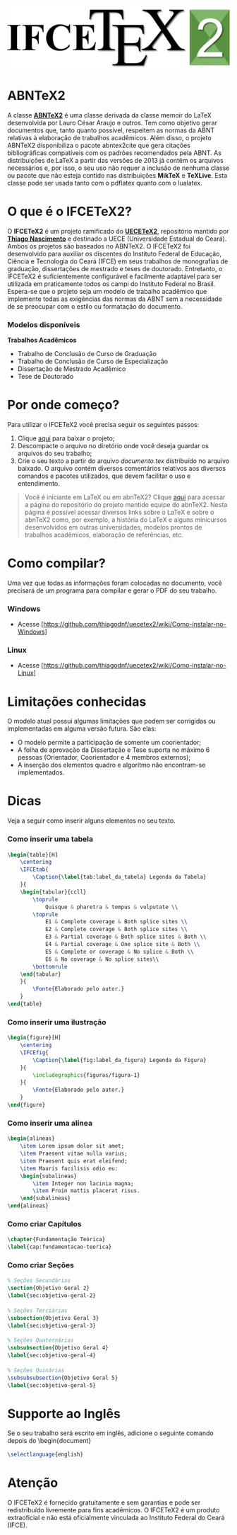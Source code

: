 ![alt tag](https://raw.githubusercontent.com/leonardofn/ifcetex2/ifcetex2/figuras/ifcetex2-logo.png)

# ABNTeX2

A classe [**ABNTeX2**](https://github.com/abntex/abntex2) é uma classe derivada da classe memoir do LaTeX desenvolvida por Lauro César Araujo e outros. Tem como objetivo gerar documentos que, tanto quanto possível, respeitem as normas da ABNT relativas à elaboração de trabalhos acadêmicos. Além disso, o projeto ABNTeX2 disponibiliza o pacote abntex2cite que gera citações bibliográficas compatíveis com os padrões recomendados pela ABNT. As distribuições de LaTeX a partir das versões de 2013 já contêm os arquivos necessários e, por isso, o seu uso não requer a inclusão de nenhuma classe ou pacote que não esteja contido nas distribuições **MikTeX** e **TeXLive**. Esta classe pode ser usada tanto com o pdflatex quanto com o lualatex.

# O que é o IFCETeX2?

O **IFCETeX2** é um projeto ramificado do [**UECETeX2**](https://github.com/thiagodnf/uecetex2), repositório mantido por [**Thiago Nascimento**](https://github.com/thiagodnf) e destinado a UECE (Universidade Estadual do Ceará). Ambos os projetos são baseados no ABNTeX2. O IFCETeX2 foi desenvolvido para auxiliar os discentes do Instituto Federal de Educação, Ciência e Tecnologia do Ceará (IFCE) em seus trabalhos de monografias de graduação, dissertações de mestrado e teses de doutorado. Entretanto, o IFCETeX2 é suficientemente configurável e facilmente adaptável para ser utilizada em praticamente todos os campi do Instituto Federal no Brasil. Espera-se que o projeto seja um modelo de trabalho acadêmico que implemente todas as exigências das normas da ABNT sem a necessidade de se preocupar com o estilo ou formatação do documento.

### Modelos disponíveis

**Trabalhos Acadêmicos**

 - Trabalho de Conclusão de Curso de Graduação
 - Trabalho de Conclusão de Curso de Especialização
 - Dissertação de Mestrado Acadêmico
 - Tese de Doutorado

# Por onde começo?

Para utilizar o IFCETeX2 você precisa seguir os seguintes passos:

1. Clique [aqui](https://github.com/leonardofn/ifcetex2/archive/master.zip) para baixar o projeto;
2. Descompacte o arquivo no diretório onde você deseja guardar os arquivos do seu trabalho;
3. Crie o seu texto a partir do arquivo *documento.tex* distribuído no arquivo baixado. O arquivo contém diversos comentários relativos aos diversos comandos e pacotes utilizados, que devem facilitar o uso e entendimento.

> Você é iniciante em LaTeX ou em abnTeX2? Clique [aqui](https://github.com/abntex/abntex2/wiki/PorOndeComecar) para acessar a página do repositório do projeto mantido equipe do abnTeX2. Nesta página é possível acessar diversos links sobre o LaTeX e sobre o abnTeX2 como, por exemplo, a história do LaTeX e alguns minicursos desenvolvidos em outras universidades, modelos prontos de trabalhos acadêmicos, elaboração de referências, etc.

# Como compilar?

Uma vez que todas as informações foram colocadas no documento, você precisará de um programa para compilar e gerar o PDF do seu trabalho.

### Windows
 - Acesse [https://github.com/thiagodnf/uecetex2/wiki/Como-instalar-no-Windows] 
 
### Linux

 - Acesse [https://github.com/thiagodnf/uecetex2/wiki/Como-instalar-no-Linux] 
 
# Limitações conhecidas
 
 O modelo atual possui algumas limitações que podem ser corrigidas ou implementadas em alguma versão futura. São elas:
 
  - O modelo permite a participação de somente um coorientador;
  - A folha de aprovação da Dissertação e Tese suporta no máximo 6 pessoas (Orientador, Coorientador e 4 membros externos);
  - A inserção dos elementos quadro e algoritmo não encontram-se implementados.
  
# Dicas

Veja a seguir como inserir alguns elementos no seu texto.

### Como inserir uma tabela

```tex
\begin{table}[H]	
	\centering
	\IFCEtab{
		\Caption{\label{tab:label_da_tabela} Legenda da Tabela}
	}{
	\begin{tabular}{ccll}
		\toprule
			Quisque & pharetra & tempus & vulputate \\
		\toprule
			E1 & Complete coverage & Both splice sites \\
			E2 & Complete coverage & Both splice sites \\
			E3 & Partial coverage & Both splice sites & Both \\
			E4 & Partial coverage & One splice site & Both \\
			E5 & Complete or coverage & No splice & Both \\
			E6 & No coverage & No splice sites\\
		\bottomrule
	\end{tabular}
	}{
		\Fonte{Elaborado pelo autor.}
    }
\end{table}
```

### Como inserir uma ilustração

```tex
\begin{figure}[H]
	\centering	
	\IFCEfig{
		\Caption{\label{fig:label_da_figura} Legenda da Figura}
	}{
	    \includegraphics{figuras/figura-1}
	}{
	    \Fonte{Elaborado pelo autor.}
	}	
\end{figure}
```

### Como inserir uma alínea

```tex
\begin{alineas}
	\item Lorem ipsum dolor sit amet;
    \item Praesent vitae nulla varius;
	\item Praesent quis erat eleifend;
	\item Mauris facilisis odio eu:
	\begin{subalineas}
		\item Integer non lacinia magna;
		\item Proin mattis placerat risus.
	\end{subalineas}
\end{alineas}
```

### Como criar Capítulos

```tex
\chapter{Fundamentação Teórica}
\label{cap:fundamentacao-teorica}
```

### Como criar Seções

```tex
% Seções Secundárias
\section{Objetivo Geral 2}
\label{sec:objetivo-geral-2}

% Seções Terciárias
\subsection{Objetivo Geral 3}
\label{sec:objetivo-geral-3}

% Seções Quaternárias
\subsubsection{Objetivo Geral 4}
\label{sec:objetivo-geral-4}

% Seções Quinárias
\subsubsubsection{Objetivo Geral 5}
\label{sec:objetivo-geral-5}
```
# Supporte ao Inglês

Se o seu trabalho será escrito em inglês, adicione o seguinte comando depois do \begin{document}

```tex
\selectlanguage{english}
```

# Atenção

O IFCETeX2 é fornecido gratuitamente e sem garantias e pode ser redistribuído livremente para fins acadêmicos. O IFCETeX2 é um produto extraoficial e não está oficialmente vinculada ao Instituto Federal do Ceará (IFCE).